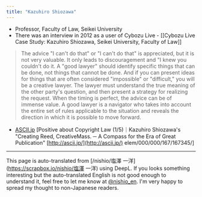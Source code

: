 ```yaml
---
title: "Kazuhiro Shiozawa"
---
```


- Professor, Faculty of Law, Seikei University
- There was an interview in 2012 as a user of Cybozu Live
        - [[Cybozu Live Case Study: Kazuhiro Shiozawa, Seikei University, Faculty of Law]]

> The advice "I can't do that" or "I can't do that" is appreciated, but it is not very valuable. It only leads to discouragement and "I knew you couldn't do it.
> A "good lawyer" should identify specific things that can be done, not things that cannot be done. And if you can present ideas for things that are often considered "impossible" or "difficult," you will be a creative lawyer. The lawyer must understand the true meaning of the other party's question, and then present a strategy for realizing the request.
> When the timing is perfect, the advice can be of immense value. A good lawyer is a navigator who takes into account the entire set of rules applicable to the situation and reveals the direction in which it is possible to move forward.
- [ASCII.jp](http://ASCII.jp) [Positive about Copyright Law (1/5)｜Kazuhiro Shiozawa's "Creating Reed, CreativeMass. ─ A Compass for the Era of Great Publication" [http://ascii.jp/](http://ascii.jp/) elem/000/000/167/167345/]


---
This page is auto-translated from [/nishio/塩澤 一洋](https://scrapbox.io/nishio/塩澤 一洋) using DeepL. If you looks something interesting but the auto-translated English is not good enough to understand it, feel free to let me know at [@nishio_en](https://twitter.com/nishio_en). I'm very happy to spread my thought to non-Japanese readers.